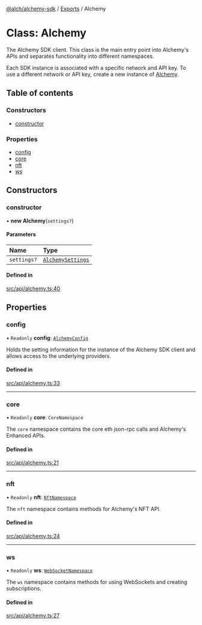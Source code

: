 [@alch/alchemy-sdk](../README.md) / [Exports](../modules.md) / Alchemy

# Class: Alchemy

The Alchemy SDK client. This class is the main entry point into Alchemy's
APIs and separates functionality into different namespaces.

Each SDK instance is associated with a specific network and API key. To use a
different network or API key, create a new instance of [Alchemy](Alchemy.md).

## Table of contents

### Constructors

- [constructor](Alchemy.md#constructor)

### Properties

- [config](Alchemy.md#config)
- [core](Alchemy.md#core)
- [nft](Alchemy.md#nft)
- [ws](Alchemy.md#ws)

## Constructors

### constructor

• **new Alchemy**(`settings?`)

#### Parameters

| Name | Type |
| :------ | :------ |
| `settings?` | [`AlchemySettings`](../interfaces/AlchemySettings.md) |

#### Defined in

[src/api/alchemy.ts:40](https://github.com/alchemyplatform/alchemy-sdk-js/blob/598aca2/src/api/alchemy.ts#L40)

## Properties

### config

• `Readonly` **config**: [`AlchemyConfig`](AlchemyConfig.md)

Holds the setting information for the instance of the Alchemy SDK client
and allows access to the underlying providers.

#### Defined in

[src/api/alchemy.ts:33](https://github.com/alchemyplatform/alchemy-sdk-js/blob/598aca2/src/api/alchemy.ts#L33)

___

### core

• `Readonly` **core**: `CoreNamespace`

The `core` namespace contains the core eth json-rpc calls and Alchemy's
Enhanced APIs.

#### Defined in

[src/api/alchemy.ts:21](https://github.com/alchemyplatform/alchemy-sdk-js/blob/598aca2/src/api/alchemy.ts#L21)

___

### nft

• `Readonly` **nft**: [`NftNamespace`](NftNamespace.md)

The `nft` namespace contains methods for Alchemy's NFT API.

#### Defined in

[src/api/alchemy.ts:24](https://github.com/alchemyplatform/alchemy-sdk-js/blob/598aca2/src/api/alchemy.ts#L24)

___

### ws

• `Readonly` **ws**: [`WebSocketNamespace`](WebSocketNamespace.md)

The `ws` namespace contains methods for using WebSockets and creating subscriptions.

#### Defined in

[src/api/alchemy.ts:27](https://github.com/alchemyplatform/alchemy-sdk-js/blob/598aca2/src/api/alchemy.ts#L27)
